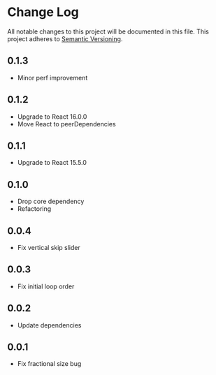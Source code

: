 # Change Log
All notable changes to this project will be documented in this file.
This project adheres to [Semantic Versioning](http://semver.org/).

## 0.1.3
* Minor perf improvement

## 0.1.2
* Upgrade to React 16.0.0
* Move React to peerDependencies

## 0.1.1
* Upgrade to React 15.5.0

## 0.1.0
* Drop core dependency
* Refactoring

## 0.0.4
* Fix vertical skip slider

## 0.0.3
* Fix initial loop order

## 0.0.2
* Update dependencies

## 0.0.1
* Fix fractional size bug
